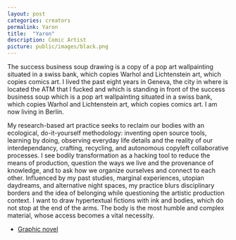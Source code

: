 ```yaml
---
layout: post
categories: creators
permalink: Yaron
title:  "Yaron"
description: Comic Artist
picture: public/images/black.png
---
```


The success business soup drawing is a copy of a pop art wallpainting situated in a swiss bank, 
which copies Warhol and Lichtenstein art, which copies comics art. I lived the past eight years in Geneva, 
the city in where is located the ATM that I fucked and which is standing in front of the success business 
soup which is a pop art wallpainting situated in a swiss bank, which copies Warhol and Lichtenstein art, 
which copies comics art. I am now living in Berlin.

My research-based art practice seeks to reclaim our bodies with an ecological, 
do-it-yourself methodology: inventing open source tools, learning by doing, observing 
everyday life details and the reality of our interdependancy, crafting, recycling, 
and autonomous copyleft collaborative processes. 
I see bodily transformation as a hacking tool to reduce the means of production, 
question the ways we live and the provenance of knowledge, and to ask how we organize 
ourselves and connect to each other. Influenced by my past studies, marginal experiences, 
utopian daydreams, and alternative night spaces, my practice blurs disciplinary borders 
and the idea of belonging while questioning the artistic production context. 
I want to draw hypertextual fictions with ink and bodies, which do not stop at the end of the arms. 
The body is the most humble and complex material, whose access becomes a vital necessity.

- [Graphic novel](https://issuu.com/baadbaad/docs/jadeministre_web_d2fe520c25d48a)

